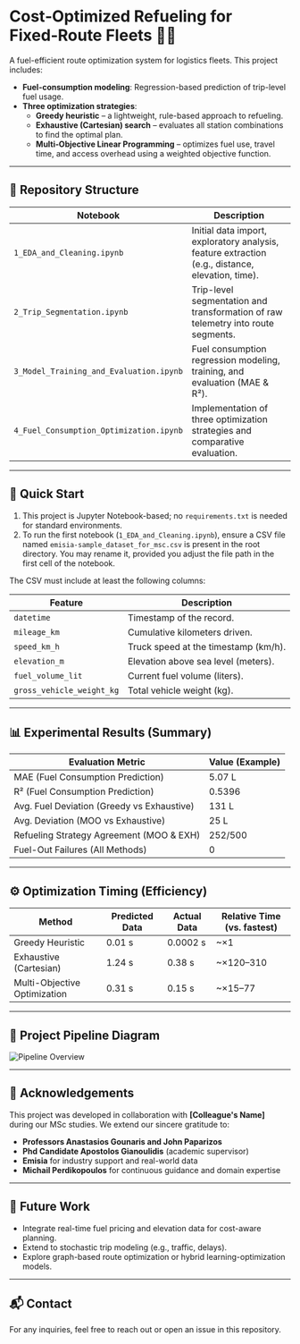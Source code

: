# Cost‑Optimized Refueling for Fixed‑Route Fleets 🚚⛽

A fuel-efficient route optimization system for logistics fleets. This project includes:

- **Fuel-consumption modeling**: Regression-based prediction of trip-level fuel usage.
- **Three optimization strategies**:
  - **Greedy heuristic** – a lightweight, rule-based approach to refueling.
  - **Exhaustive (Cartesian) search** – evaluates all station combinations to find the optimal plan.
  - **Multi‑Objective Linear Programming** – optimizes fuel use, travel time, and access overhead using a weighted objective function.

---

## 📂 Repository Structure

| Notebook | Description |
|---------|-------------|
| `1_EDA_and_Cleaning.ipynb` | Initial data import, exploratory analysis, feature extraction (e.g., distance, elevation, time). |
| `2_Trip_Segmentation.ipynb` | Trip-level segmentation and transformation of raw telemetry into route segments. |
| `3_Model_Training_and_Evaluation.ipynb` | Fuel consumption regression modeling, training, and evaluation (MAE & R²). |
| `4_Fuel_Consumption_Optimization.ipynb` | Implementation of three optimization strategies and comparative evaluation. |

---

## 🚀 Quick Start

1. This project is Jupyter Notebook-based; no `requirements.txt` is needed for standard environments.
2. To run the first notebook (`1_EDA_and_Cleaning.ipynb`), ensure a CSV file named `emisia-sample_dataset_for_msc.csv` is present in the root directory. You may rename it, provided you adjust the file path in the first cell of the notebook.

The CSV must include at least the following columns:

| Feature | Description |
|---------|-------------|
| `datetime` | Timestamp of the record. |
| `mileage_km` | Cumulative kilometers driven. |
| `speed_km_h` | Truck speed at the timestamp (km/h). |
| `elevation_m` | Elevation above sea level (meters). |
| `fuel_volume_lit` | Current fuel volume (liters). |
| `gross_vehicle_weight_kg` | Total vehicle weight (kg). |

---

## 📊 Experimental Results (Summary)

| Evaluation Metric                          | Value (Example) |
|-------------------------------------------|-----------------|
| MAE (Fuel Consumption Prediction)          | 5.07 L         |
| R² (Fuel Consumption Prediction)           | 0.5396          |
| Avg. Fuel Deviation (Greedy vs Exhaustive) | 131 L           |
| Avg. Deviation (MOO vs Exhaustive)         | 25 L            |
| Refueling Strategy Agreement (MOO & EXH)   | 252/500         |
| Fuel-Out Failures (All Methods)            | 0               |


---

## ⚙️ Optimization Timing (Efficiency)

| Method                      | Predicted Data | Actual Data | Relative Time (vs. fastest) |
|----------------------------|----------------|-------------|-----------------------------|
| Greedy Heuristic           | 0.01 s         | 0.0002 s    | ~×1                         |
| Exhaustive (Cartesian)     | 1.24 s         | 0.38 s      | ~×120–310                   |
| Multi-Objective Optimization | 0.31 s       | 0.15 s      | ~×15–77                     |

---

## 📸 Project Pipeline Diagram

![Pipeline Overview](docs/pipelineOverview.png)


---

## 🙏 Acknowledgements

This project was developed in collaboration with **[Colleague's Name]** during our MSc studies. We extend our sincere gratitude to:


- **Professors Anastasios Gounaris and John Paparizos**
- **Phd Candidate Apostolos Gianoulidis** (academic supervisor)
- **Emisia** for industry support and real-world data
- **Michail Perdikopoulos** for continuous guidance and domain expertise

---

## 🔭 Future Work

- Integrate real-time fuel pricing and elevation data for cost-aware planning.
- Extend to stochastic trip modeling (e.g., traffic, delays).
- Explore graph-based route optimization or hybrid learning-optimization models.

---

## 📬 Contact

For any inquiries, feel free to reach out or open an issue in this repository.
